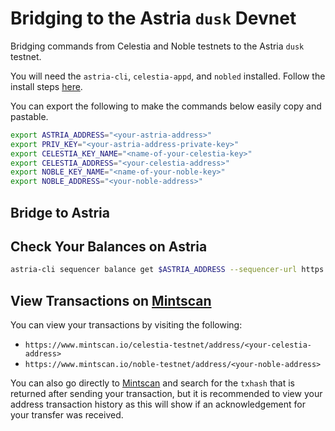 # Bridging to the Astria `dusk` Devnet

Bridging commands from Celestia and Noble testnets to the Astria `dusk` testnet.

You will need the `astria-cli`, `celestia-appd`, and `nobled` installed. Follow
the install steps [here](../overview.md#bridging-dependencies).

You can export the following to make the commands below easily copy and
pastable.

```bash
export ASTRIA_ADDRESS="<your-astria-address>"
export PRIV_KEY="<your-astria-address-private-key>"
export CELESTIA_KEY_NAME="<name-of-your-celestia-key>"
export CELESTIA_ADDRESS="<your-celestia-address>"
export NOBLE_KEY_NAME="<name-of-your-noble-key>"
export NOBLE_ADDRESS="<your-noble-address>"
```

## Bridge to Astria

<!--@include: ../../components/_bridge-to-astria-devnet.md-->

## Check Your Balances on Astria

```bash
astria-cli sequencer balance get $ASTRIA_ADDRESS --sequencer-url https://rpc.sequencer.dusk-11.devnet.astria.org/
```

## View Transactions on [Mintscan](https://www.mintscan.io/)

You can view your transactions by visiting the following:

- `https://www.mintscan.io/celestia-testnet/address/<your-celestia-address>`
- `https://www.mintscan.io/noble-testnet/address/<your-noble-address>`

You can also go directly to [Mintscan](https://www.mintscan.io/) and search for
the `txhash` that is returned after sending your transaction, but it is
recommended to view your address transaction history as this will show if an
acknowledgement for your transfer was received.
